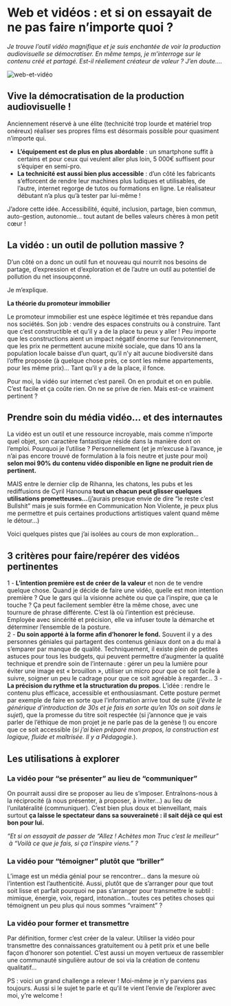 
# Web et vidéos : et si on essayait de ne pas faire n’importe quoi ?

*Je trouve l’outil vidéo magnifique et je suis enchantée de voir la production audiovisuelle se démocratiser. En même temps, je m’interroge sur le contenu créé et partagé. Est-il réellement créateur de valeur ? J’en doute….*

![web-et-vidéo](https://github.com/Julia-barbelane/reflexions/blob/master/photos/web-et-video.jpeg)

## Vive la démocratisation de la production audiovisuelle !

Anciennement réservé à une élite (technicité trop lourde et matériel trop onéreux) réaliser ses propres films est désormais possible pour quasiment n’importe qui.  
- **L’équipement est de plus en plus abordable** : un smartphone suffit à certains et pour ceux qui veulent aller plus loin, 5 000€ suffisent pour s’équiper en semi-pro.
- **La technicité est aussi bien plus accessible** : d’un côté les fabricants s’efforcent de rendre leur machines plus ludiques et utilisables, de l’autre, internet regorge de tutos ou formations en ligne. Le réalisateur débutant n’a plus qu’à tester par lui-même !

J’adore cette idée. Accessibilité, équité, inclusion, partage, bien commun, auto-gestion, autonomie… tout autant de belles valeurs chères à mon petit cœur !

## La vidéo : un outil de pollution massive ? 

D’un côté on a donc un outil fun et nouveau qui nourrit nos besoins de partage, d’expression et d’exploration et de l’autre un outil au potentiel de pollution du net insoupçonné.  

Je m’explique.  

**La théorie du promoteur immobilier**  

Le promoteur immobilier est une espèce légitimée et très repandue dans nos sociétés. Son job : vendre des espaces construits ou à construire. Tant que c’est constructible et qu’il y a de la place tu peux y aller ! Peu importe que les constructions aient un impact négatif énorme sur l’environnement, que les prix ne permettent aucune mixité sociale, que dans 10 ans la population locale baisse d’un quart, qu’il n’y ait aucune biodiversité dans l’offre proposée (à quelque chose près, ce sont les même appartements, pour les même prix)… Tant qu’il y a de la place, il fonce.  

Pour moi, la vidéo sur internet c’est pareil. On en produit et on en publie. C’est facile et ça coûte rien. On ne se prive de rien. Mais est-ce vraiment pertinent ?  

## Prendre soin du média vidéo… et des internautes
La vidéo est un outil et une ressource incroyable, mais comme n’importe quel objet, son caractère fantastique réside dans la manière dont on l’emploi. Pourquoi je l’utilise ? Personnellement (et je m’excuse à l’avance, je n’ai pas encore trouvé de formulation à la fois neutre et juste pour moi) **selon moi 90% du contenu vidéo disponible en ligne ne produit rien de pertinent.**  

MAIS entre le dernier clip de Rihanna, les chatons, les pubs et les rediffusions de Cyril Hanouna **tout un chacun peut glisser quelques utilisations prometteuses…**(j’aurais presque envie de dire “le reste c’est Bullshit” mais je suis formée en Communication Non Violente, je peux plus me permettre et puis certaines productions artistiques valent quand même le détour…)  

Voici quelques pistes que j’ai isolées au cours de mon exploration…  

## 3 critères pour faire/repérer des vidéos pertinentes
1 - **L’intention première est de créer de la valeur** et non de te vendre quelque chose. Quand je décide de faire une vidéo, quelle est mon intention première ? Que le gars qui la visionne achète ou que ça l’inspire, que ça le touche ? Ça peut facilement sembler être la même chose, avec une tournure de phrase différente. C’est là où l’intention est précieuse. Employée avec sincérité et précision, elle va infuser toute la démarche et déterminer l’ensemble de la posture.  
2 - **Du soin apporté à la forme afin d’honorer le fond.** Souvent il y a des personnes géniales qui partagent des contenus géniaux dont on a du mal à s’emparer par manque de qualité. Techniquement, il existe plein de petites astuces pour tous les budgets, qui peuvent permettre d’augmenter la qualité technique et prendre soin de l’internaute : gérer un peu la lumière pour éviter une image est « brouillon », utiliser un micro pour que ce soit facile à suivre, soigner un peu le cadrage pour que ce soit agréable à regarder…
3 - **La précision du rythme et la structuration du propos**. L’idée : rendre le contenu plus efficace, accessible et enthousiasmant. Cette posture permet par exemple de faire en sorte que l’information arrive tout de suite (*j’évite le générique d’introduction de 30s et je fais en sorte qu’en 10s on soit dans le sujet*), que la promesse du titre soit respectée (si j’annonce que je vais parler de l’éthique de mon projet je ne parle pas de la genèse !) ou encore que ce soit accessible (*si j’ai bien préparé mon propos, la construction est logique, fluide et maîtrisée. Il y a Pédagogie.*).

## Les utilisations à explorer

### La vidéo pour “se présenter” au lieu de “communiquer”
On pourrait aussi dire se proposer au lieu de s’imposer. Entraînons-nous à la réciprocité (à nous présenter, à proposer, à inviter…) au lieu de l’unilatéralité (communiquer). C’est bien plus doux et bienveillant, mais surtout **ça laisse le spectateur dans sa souveraineté : il sait déjà ce qui est bon pour lui.**  

*“Et si on essayait de passer de “Allez ! Achètes mon Truc c’est le meilleur” 
 à “Voilà ce que je fais, si ça t’inspire viens.” ?*
 
### La vidéo pour “témoigner” plutôt que “briller”
L’image est un média génial pour se rencontrer… dans la mesure où l’intention est l’authenticité. Aussi, plutôt que de s’arranger pour que tout soit lisse et parfait pourquoi ne pas s’arranger pour transmettre le subtil : mimique, énergie, voix, regard, intonation… toutes ces petites choses qui témoignent un peu plus qui nous sommes “vraiment” ?  

### La vidéo pour former et transmettre
Par définition, former c’est créer de la valeur. Utiliser la vidéo pour transmettre des connaissances gratuitement ou à petit prix et une belle façon d’honorer son potentiel. C’est aussi un moyen vertueux de rassembler une communauté singulière autour de soi via la création de contenu qualitatif…

PS : voici un grand challenge a relever ! Moi-même je n’y parviens pas toujours. Aussi si le sujet te parle et qu’il te vient l’envie de l’explorer avec moi, y’re welcome !
